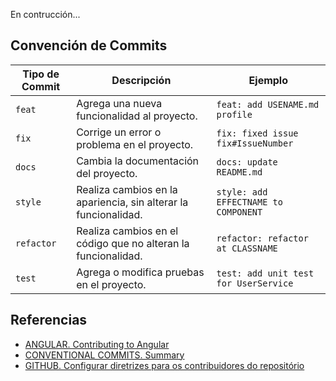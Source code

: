 En contrucción...

## Convención de Commits 

| Tipo de Commit |Descripción                                                           | Ejemplo
| ---------------|----------------------------------------------------------------------|-----------
| `feat`         | Agrega una nueva funcionalidad al proyecto.                          | `feat: add USENAME.md profile`
| `fix`          | Corrige un error o problema en el proyecto.                          | `fix: fixed issue fix#IssueNumber`
| `docs`         | Cambia la documentación del proyecto.                                | `docs: update README.md`
| `style`        | Realiza cambios en la apariencia, sin alterar la funcionalidad.      | `style: add EFFECTNAME to COMPONENT`
| `refactor`     | Realiza cambios en el código que no alteran la funcionalidad.	    | `refactor: refactor at CLASSNAME`
| `test`         | Agrega o modifica pruebas en el proyecto.                            | `test: add unit test for UserService`

## Referencias
- [ANGULAR. Contributing to Angular](https://github.com/angular/angular/blob/22b96b9/CONTRIBUTING.md)
- [CONVENTIONAL COMMITS. Summary](https://www.conventionalcommits.org/en/v1.0.0/)
- [GITHUB. Configurar diretrizes para os contribuidores do repositório](https://docs.github.com/pt/communities/setting-up-your-project-for-healthy-contributions/setting-guidelines-for-repository-contributors)